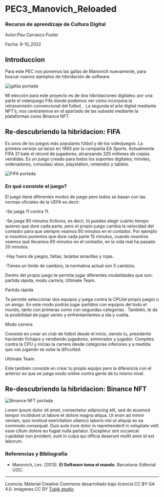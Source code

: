 # PEC3_Manovich_Reloaded 

### Recurso de aprendizaje de Cultura Digital 


Autor:Pau Carrasco Fuster 


Fecha: 9-10_2022  





## Introduccion 
Para este PEC nos ponemos las gafas de Manovich nuevamente, para buscar nuevos ejemplos de hibridación de software.

![ gafas portada](https://i.blogs.es/99503d/hololens-2-3/450_1000.jpeg) 

Mi elección para este proyecto es de dos hibridaciones digitales: por una parte el videojuego Fifa donde podemos ver cómo incorpora la retransmisión convencional del futbol, . La segunda el arte digital mediante NFT’s, nos centraremos en el apartado de las subaste mediante la plataformas como Binance NFT. 

## Re-descubriendo la hibridacion: FIFA 

Es unos de los juegos más populares fútbol y de los videojuegos. La primera versión se lanzó en 1993 por la compañía EA Sports. Actualmente FIFA 21 bate el récord de jugadores; alcanzando 325 millones de copias vendidas. Es un juego creado para todos los soportes digitales; móviles, ordenadores, consolas( xbox, playstation, nintendo) y tablets.   



![FIFA portada](https://cdn.hobbyconsolas.com/sites/navi.axelspringer.es/public/styles/1200/public/media/image/2020/10/analisis-fifa-21-ps4-xbox-one-pc-2090999.jpg?itok=ZqGeByn_) 


### En qué consiste el juego? 

El juego tiene diferentes modos de juego pero todos se basan con las normas oficiales de la UEFA es decir: 

-Se juega 11 contra 11. 

-Se juega 90 minutos ficticios, es decir, tú puedes elegir cuánto tiempo quieres que dure cada parte, pero el propio juego cambia la velocidad del contador para que siempre veamos 90 minutos en el contador. Por ejemplo si nosotros ponemos que dure cada parte 15 minutos, cuando nosotros veamos qué llevamos 60 minutos en el contador, en la vida real ha pasado 20 minutos.  

-Hay fuera de juegos, faltas, tarjetas amarillas y rojas. 

-Tienes un limite de cambios, la normativa actual son 5 cambios.  

Dentro del propio juego te permite jugar diferentes modalidades que son: partida rápida, modo carrera, Ultimate  Team. 

Partida rápida 

Te permite seleccionar dos equipos y juega contra la CPU(el propio juego) o un amigo. En este modo podrás jugar partidos con equipos del todo el mundo, tanto con primeras como con segundas categorías . También, te da la posibilidad de jugar series y enfrentamientos a ida y vuelta.

Modo carrera 

Consiste en crear un club de futbol desde el inicio, siendo tu, presidente haciendo fichajes y vendiendo jugadores, entrenador y jugador. Compites contra la CPU y inicias la carrera desde categorías inferiores y a medida que vas jugando se sube la dificultad. 


Ultimate  Team.

Este también consiste en crear tu propio equipo pero la diferencia con el anterior es que se juega modo online contra gente de tu mismo nivel. 




## Re-descubriendo la hibridacion: Binance NFT

![Binance NFT portada](https://ultcoin365.com/wp-content/uploads/2022/01/1-11.jpeg) 

Lorem ipsum dolor sit amet, consectetur adipiscing elit, sed do eiusmod tempor incididunt ut labore et dolore magna aliqua. Ut enim ad minim veniam, quis nostrud exercitation ullamco laboris nisi ut aliquip ex ea commodo consequat. Duis aute irure dolor in reprehenderit in voluptate velit esse cillum dolore eu fugiat nulla pariatur. Excepteur sint occaecat cupidatat non proident, sunt in culpa qui officia deserunt mollit anim id est laborum.


### Referencias y Bibliografía

* Manovich, Lev. (2013). **El Software toma el mando**. Barcelona: Editorial UOC. 


----

Licencia: Material Creative Commons desarrollado bajo licencia CC BY-SA 4.0. Imágenes CC BY [Tubik studio](https://blog.tubikstudio.com/how-to-create-original-flat-illustrations-designers-tips/) 
